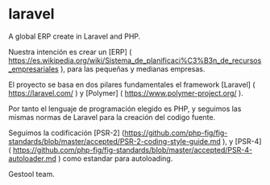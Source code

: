 # laravel
A global ERP create in Laravel and PHP.

Nuestra intención es crear un [ERP] ( https://es.wikipedia.org/wiki/Sistema_de_planificaci%C3%B3n_de_recursos_empresariales ), para las pequeñas y medianas empresas.

El proyecto se basa en dos pilares fundamentales el framework [Laravel] ( https://laravel.com/ ) y [Polymer] ( https://www.polymer-project.org/ ).

Por tanto el lenguaje de programación elegido es PHP, y seguimos las mismas normas de Laravel para la creación del codigo fuente.

Seguimos la codificación [PSR-2] (https://github.com/php-fig/fig-standards/blob/master/accepted/PSR-2-coding-style-guide.md ), y [PSR-4] ( https://github.com/php-fig/fig-standards/blob/master/accepted/PSR-4-autoloader.md ) como estandar para autoloading.



Gestool team.
